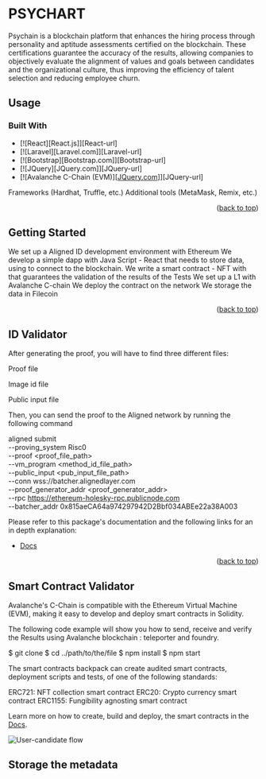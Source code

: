 # PSYCHART

Psychain is a blockchain platform that enhances the hiring process through personality and aptitude assessments certified on the blockchain. These certifications guarantee
the accuracy of the results, allowing companies to objectively evaluate the alignment of values and goals between candidates and the organizational culture, thus improving 
the efficiency of talent selection and reducing employee churn.

## Usage 

### Built With


* [![React][React.js]][React-url]
* [![Laravel][Laravel.com]][Laravel-url]
* [![Bootstrap][Bootstrap.com]][Bootstrap-url]
* [![JQuery][JQuery.com]][JQuery-url]
* [![Avalanche C-Chain (EVM)][[JQuery.com](https://www.avax.network/)]][JQuery-url]

Frameworks (Hardhat, Truffle, etc.)
Additional tools (MetaMask, Remix, etc.)


<p align="right">(<a href="#readme-top">back to top</a>)</p>

<!-- GETTING STARTED -->
## Getting Started



We set up a Aligned ID development environment with Ethereum
We develop a simple dapp with Java Script - React that needs to store data, 
using  to connect to the blockchain.
We write a smart contract - NFT with that guarantees the validation of the results of the Tests
We set up a L1  with Avalanche C-chain
We deploy the contract on the network 
We storage the data in Filecoin

<p align="right">(<a href="#readme-top">back to top</a>)</p>

## ID Validator

After generating the proof, you will have to find three different files:

Proof file

Image id file

Public input file

Then, you can send the proof to the Aligned network by running the following command

aligned submit \
  --proving_system Risc0 \
  --proof <proof_file_path> \
  --vm_program <method_id_file_path> \
  --public_input <pub_input_file_path> \
  --conn wss://batcher.alignedlayer.com \
  --proof_generator_addr <proof_generator_addr> \
  --rpc https://ethereum-holesky-rpc.publicnode.com \
  --batcher_addr 0x815aeCA64a974297942D2Bbf034ABEe22a38A003

  Please refer to this package's documentation and the following links for an in depth explanation:

-   [Docs](https://docs.alignedlayer.com/guides/4_generating_proofs) 
  

<p align="right">(<a href="#readme-top">back to top</a>)</p>

## Smart Contract Validator

Avalanche's C-Chain is compatible with the Ethereum Virtual Machine (EVM), making it easy to develop and deploy smart contracts in Solidity.

The following code example will show you how to send, receive and verify the Results using Avalanche blockchain : teleporter and foundry.

$ git clone 
$ cd ../path/to/the/file
$ npm install
$ npm start

The smart contracts backpack can create audited smart contracts, deployment scripts and tests, of one of the following standards:

ERC721: NFT collection smart contract
ERC20: Crypto currency smart contract
ERC1155: Fungibility agnosting smart contract

Learn more on how to create, build and deploy, the smart contracts in the [Docs](https://github.com/ava-labs/avalanche-starter-kit/tree/main/src).


![User-candidate flow](https://pouch.jumpshare.com/preview/PVhNAxNOoKGi4_zJdG61zLaXnM-adPPd9axH-PetxMKnlynRl0llzw_nNNBPvzQ4Jc-9rlX5rWu8GvHQBUOlM7pd_5s3tfw7u40JkbNGMyQ)


## Storage the metadata


